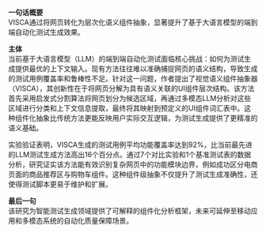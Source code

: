 **一句话概要**  
VISCA通过将网页转化为层次化语义组件抽象，显著提升了基于大语言模型的端到端自动化测试生成效果。

**主体**  
当前基于大语言模型（LLM）的端到端自动化测试面临核心挑战：如何为测试生成提供最优的上下文输入。现有方法往往难以准确捕捉网页的语义结构，导致生成的测试用例覆盖率和鲁棒性不足。针对这一问题，作者提出了视觉语义组件抽象器（VISCA），其创新性在于将网页分解为具有语义关联的UI组件层次结构。该方法首先采用启发式分割算法将网页划分为候选区域，再通过多模态LLM分析对这些区域进行分类和上下文信息提取，最终将其映射到预定义的UI组件词汇表中。这种组件化抽象比传统方法更能反映用户实际交互逻辑，为测试生成提供了更精准的语义基础。

实验验证表明，VISCA生成的测试用例平均功能覆盖率达到92%，比当前最先进的LLM测试生成方法高出16个百分点。通过7个对比实验和1个基准测试表的数据分析，研究证实该方法能有效识别复杂网页中的功能模块边界，例如成功区分电商页面的商品推荐区与购物车组件。这种组件级抽象不仅提升了测试生成准确性，还使得测试脚本更易于维护和扩展。

**最后一句**  
该研究为智能测试生成领域提供了可解释的组件化分析框架，未来可延伸至移动应用和多模态系统的自动化质量保障场景。